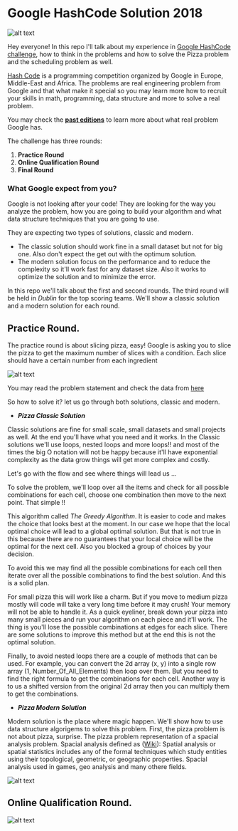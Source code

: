 # Google HashCode Solution 2018

![alt text](https://storage.googleapis.com/gweb-uniblog-publish-prod/images/hashcode_hero.max-1000x1000.png)

Hey everyone!
In this repo I'll talk about my experience in [Google HashCode challenge](https://hashcode.withgoogle.com/), how to think in the problems and how to solve the Pizza problem and the scheduling problem as well.

[Hash Code](https://hashcode.withgoogle.com/) is a programming competition organized by Google in Europe, Middle-East and Africa. The problems are real engineering problem from Google and that what make it special so you may learn more how to recruit your skills in math, programming, data structure and more to solve a real problem.

You may check the [**past editions**](https://hashcode.withgoogle.com/past_editions.html) to learn more about what real problem Google has.

The challenge has three rounds:
  1. __Practice Round__
  2. __Online Qualification Round__
  3. __Final Round__

### What Google expect from you?
Google is not looking after your code! They are looking for the way you analyze the problem, how you are going to build your algorithm and what data structure techniques that you are going to use.

They are expecting two types of solutions, classic and modern.
* The classic solution should work fine in a small dataset but not for big one. Also don't expect the get out with the optimum solution. 
* The modern solution focus on the performance and to reduce the complexity so it'll work fast for any dataset size. Also it works to optimize the solution and to minimize the error.

In this repo we'll talk about the first and second rounds. The third round will be held in *Dublin* for the top scoring teams.
We'll show a classic solution and a modern solution for each round.

## __Practice Round.__

The practice round is about slicing pizza, easy!
Google is asking you to slice the pizza to get the maximum number of slices with a condition. Each slice should have a certain number from each ingredient

![alt text](http://codeforces.com/predownloaded/a3/6f/a36fd2408b59da01e83298660645137c095a04c9.png)

You may read the problem statement and check the data from [here](https://github.com/SupervisionT/Google_HashCode_Solution_2018/tree/master/Pizza)

So how to solve it? let us go through both solutions, classic and modern.

* *__Pizza Classic Solution__*

Classic solutions are fine for small scale, small datasets and small projects as well. At the end you'll have what you need and it works. In the Classic solutions we'll use loops, nested loops and more loops!! and most of the times the big O notation will not be happy because it'll have exponential complexity as the data grow things will get more complex and costly.

Let's go with the flow and see where things will lead us ...

To solve the problem, we'll loop over all the items and check for all possible combinations for each cell, choose one combination then move to the next point. That simple !!

This algorithm called *The Greedy Algorithm*. It is easier to code and makes the choice that looks best at the moment. In our case we hope that the local optimal choice will lead to a global optimal solution. But that is not true in this because there are no guarantees that your local choice will be the optimal for the next cell. Also you blocked a group of choices by your decision.

To avoid this we may find all the possible combinations for each cell then iterate over all the possible combinations to find the best solution. And this is a solid plan.

For small pizza this will work like a charm. But if you move to medium pizza mostly will code will take a very long time before it may crush! Your memory will not be able to handle it. As a quick eyeliner, break down your pizza into many small pieces and run your algorithm on each piece and it'll work. The thing is you'll lose the possible combinations at edges for each slice. There are some solutions to improve this method but at the end this is not the optimal solution.

Finally, to avoid nested loops there are a couple of methods that can be used. For example, you can convert the 2d array (x, y) into a single row array (1, Number_Of_All_Elements) then loop over them. But you need to find the right formula to get the combinations for each cell. Another way is to us a shifted version from the original 2d array then you can multiply them to get the combinations.

* *__Pizza Modern Solution__*

Modern solution is the place where magic happen. We'll show how to use data structure algorigems to solve this problem.
First, the pizza problem is not about pizza, surprise. The pizza problem representation of a spacial analysis problem.
Spacial analysis defined as ([Wiki](https://en.wikipedia.org/wiki/Spatial_analysis)): Spatial analysis or spatial statistics includes any of the formal techniques which study entities using their topological, geometric, or geographic properties. Spacial analysis used in games, geo analysis and many othere fields.



![alt text](http://cucsa.org.uk/wp-content/uploads/2015/10/Work_In_Progress-300x269.png)

## __Online Qualification Round.__

![alt text](http://cucsa.org.uk/wp-content/uploads/2015/10/Work_In_Progress-300x269.png)
